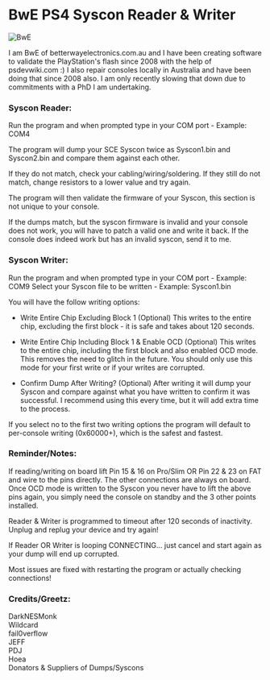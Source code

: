 # BwE PS4 Syscon Reader & Writer

![BwE](https://i.imgur.com/7bHXLFX.png)

I am BwE of betterwayelectronics.com.au and I have been creating software to validate the PlayStation's flash since 2008 with the help of psdevwiki.com :)
I also repair consoles locally in Australia and have been doing that since 2008 also. I am only recently slowing that down due to commitments with a PhD I am undertaking. 
### Syscon Reader: ###

Run the program and when prompted type in your COM port - Example: COM4

The program will dump your SCE Syscon twice as Syscon1.bin and Syscon2.bin and compare them against each other.

If they do not match, check your cabling/wiring/soldering.
If they still do not match, change resistors to a lower value and try again.

The program will then validate the firmware of your Syscon, this section is not unique to your console.

If the dumps match, but the syscon firmware is invalid and your console does not work, you will have to patch a valid one and write it back.
If the console does indeed work but has an invalid syscon, send it to me.


### Syscon Writer: ###

Run the program and when prompted type in your COM port - Example: COM9
Select your Syscon file to be written - Example: Syscon1.bin

You will have the follow writing options:

* Write Entire Chip Excluding Block 1 (Optional)
	This writes to the entire chip, excluding the first block - it is safe and takes about 120 seconds.
	
* Write Entire Chip Including Block 1 & Enable OCD (Optional)
	This writes to the entire chip, including the first block and also enabled OCD mode. This removes the need to glitch in the future.
	You should only use this mode for your first write or if your writes are corrupted.
	
* Confirm Dump After Writing? (Optional)
	After writing it will dump your Syscon and compare against what you have written to confirm it was successful.
	I recommend using this every time, but it will add extra time to the process.
	
If you select no to the first two writing options the program will default to per-console writing (0x60000+), which is the safest and fastest.


### Reminder/Notes: ###

If reading/writing on board lift Pin 15 & 16 on Pro/Slim OR Pin 22 & 23 on FAT and wire to the pins directly. The other connections are always on board.
Once OCD mode is written to the Syscon you never have to lift the above pins again, you simply need the console on standby and the 3 other points installed.

Reader & Writer is programmed to timeout after 120 seconds of inactivity. Unplug and replug your device and try again!

If Reader OR Writer is looping CONNECTING... just cancel and start again as your dump will end up corrupted. 

Most issues are fixed with restarting the program or actually checking connections!

    
<h3>Credits/Greetz:</h3>
DarkNESMonk
<br>Wildcard
<br>fail0verflow
<br>JEFF
  <br>PDJ
  <br>Hoea
  <br>Donators & Suppliers of Dumps/Syscons
